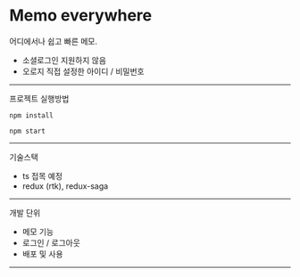 # Memo everywhere

어디에서나 쉽고 빠른 메모.

- 소셜로그인 지원하지 않음
- 오로지 직접 설정한 아이디 / 비밀번호

---

프로젝트 실행방법

`npm install`

`npm start`

---

기술스택

- ts 접목 예정
- redux (rtk), redux-saga

---

개발 단위

- 메모 기능
- 로그인 / 로그아웃
- 배포 및 사용

---
